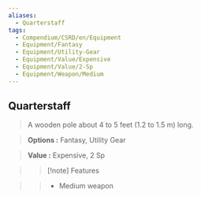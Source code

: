 ```yaml
---
aliases:
  - Quarterstaff
tags:
  - Compendium/CSRD/en/Equipment
  - Equipment/Fantasy
  - Equipment/Utility-Gear
  - Equipment/Value/Expensive
  - Equipment/Value/2-Sp
  - Equipment/Weapon/Medium
---
```

  
    
## Quarterstaff    
    
>A wooden pole about 4 to 5 feet (1.2 to 1.5 m) long.    
> **Options :** Fantasy, Utility Gear    
> **Value :** Expensive, 2 Sp    
>>[!note] Features    
>> - Medium weapon